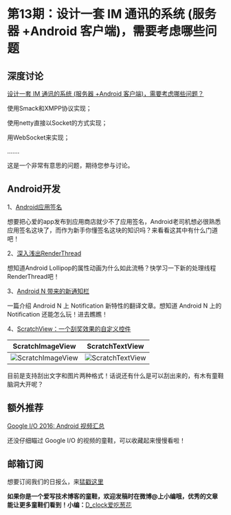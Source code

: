 # 第13期：设计一套 IM 通讯的系统 (服务器 +Android 客户端)，需要考虑哪些问题

## 深度讨论

[设计一套 IM 通讯的系统 (服务器 +Android 客户端)，需要考虑哪些问题？](http://diycode.cc/topics/107)

使用Smack和XMPP协议实现；

使用netty直接以Socket的方式实现；

用WebSocket来实现；

.......

这是一个非常有意思的问题，期待您参与讨论。

## Android开发

1、[Android应用签名](https://github.com/AllenVork/Technology/blob/master/AndroidStudio/%E7%BB%99APP%E7%AD%BE%E5%90%8D.md)

想要把心爱的app发布到应用商店就少不了应用签名，Android老司机想必很熟悉应用签名这块了，而作为新手你懂签名这块的知识吗？来看看这其中有什么门道吧！

2、[深入浅出RenderThread](http://blog.chengdazhi.com/index.php/190)

想知道Android Lollipop的属性动画为什么如此流畅？快学习一下新的处理线程RenderThread吧！

3、[Android N 带来的新通知栏](https://www.rogerblog.cn/2016/04/15/Android-N-Introducing-upgraded-Notifications/)

一篇介绍 Android N 上 Notification 新特性的翻译文章。想知道 Android N 上的 Notification 还能怎么玩！进去瞧瞧！

4、[ScratchView：一个刮奖效果的自定义控件](https://github.com/cooltechworks/ScratchView)

|     ScratchImageView                |        ScratchTextView              | 
| ----------------------------  | ----------------------------- | 
| ![ScratchImageView](https://raw.githubusercontent.com/cooltechworks/ScratchView/2ec97c9a539d5976b68bf62ec07df8c727d72be2/screenshots/scratch_image_view_demo.gif)| ![ScratchTextView](https://raw.githubusercontent.com/cooltechworks/ScratchView/master/screenshots/scratch_text_view_demo.gif)   |

目前是支持刮出文字和图片两种格式！话说还有什么是可以刮出来的，有木有童鞋脑洞大开呢？

## 额外推荐

[Google I/O 2016: Android 视频汇总](http://chinagdg.org/2016/05/google-io-2016-android/)

还没仔细瞄过 Google I/O 的视频的童鞋，可以收藏起来慢慢看啦！


## 邮箱订阅

想要订阅我们的日报么，来[猛戳这里](http://list.qq.com/cgi-bin/qf_invite?id=d469993d2c888e971c0fbb2309c4d84256968386b126b967)

**如果你是一个爱写技术博客的童鞋，欢迎发稿时在微博@上小编哦，优秀的文章能让更多童鞋们看到！小编：**[D_clock爱吃葱花](http://weibo.com/2480694892/profile?rightmod=1&wvr=6&mod=personinfo&is_all=1)
